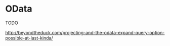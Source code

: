 # OData

TODO

http://beyondtheduck.com/projecting-and-the-odata-expand-query-option-possible-at-last-kinda/
